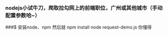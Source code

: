 ### nodejs小试牛刀，爬取拉勾网上的前端职位，广州或其他城市（手动配置参数哈~）
###$ 安装node、npm 然后就 npm install node request-demo.js 你懂得 
